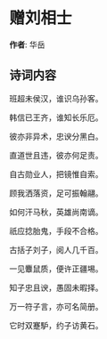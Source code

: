 # 赠刘相士

**作者**: 华岳

## 诗词内容

班超未侯汉，谁识乌孙客。

韩信已王齐，谁知长乐厄。

彼亦非异术，忠谀分黑白。

直道世且违，彼亦何足责。

自古勋业人，把镜惟自索。

顾我洒落资，足可振翰翮。

如何汗马秋，英雄尚南谪。

祇应捻胎鬼，手段不合格。

古括子刘子，阅人几千百。

一见麞鼠质，便许正疆埸。

知子忠且谀，愚固未暇择。

万一符子言，亦可名简册。

它时双蹇馿，约子访黄石。

